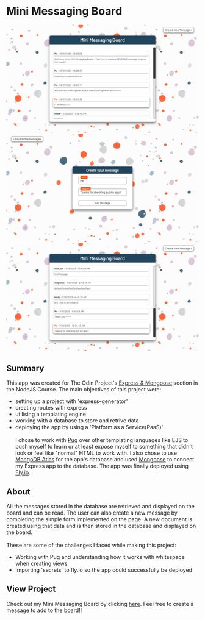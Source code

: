 # Mini Messaging Board
![preview-img1](https://github.com/brajpatel/mini-messaging-board/blob/main/public/images/preview-img1.png)
![preview-img2](https://github.com/brajpatel/mini-messaging-board/blob/main/public/images/preview-img2.png)
![preview-img3](https://github.com/brajpatel/mini-messaging-board/blob/main/public/images/preview-img3.png)
## Summary
This app was created for The Odin Project's [Express & Mongoose](https://www.theodinproject.com/paths/full-stack-javascript/courses/nodejs#express-mongoose) section in the NodeJS Course. The main objectives of this project were:
- setting up a project with 'express-generator'
- creating routes with express
- utilising a templating engine
- working with a database to store and retrive data
- deploying the app by using a 'Platform as a Service(PaaS)'
</br></br>
I chose to work with [Pug](https://pugjs.org/api/getting-started.html) over other templating languages like EJS to push myself to learn or at least expose myself to something that didn't look or feel like "normal" HTML to work with. I also chose to use [MongoDB Atlas](https://www.mongodb.com/atlas/database) for the app's database and used [Mongoose](https://mongoosejs.com/) to connect my Express app to the database.
The app was finally deployed using [Fly.io](https://fly.io/).
## About
All the messages stored in the database are retrieved and displayed on the board and can be read. The user can also create a new message by completing the simple form implemented on the page. A new document is created using that data and is then stored in the database and displayed on the board.
<br/><br/>
These are some of the challenges I faced while making this project:
- Working with Pug and understanding how it works with whitespace when creating views
- Importing 'secrets' to fly.io so the app could successfully be deployed
## View Project
Check out my Mini Messaging Board by clicking [here](https://snowy-violet-6688.fly.dev/). Feel free to create a message to add to the board!!
